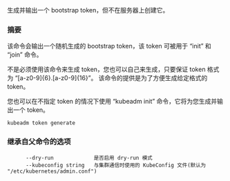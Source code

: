 
生成并输出一个 bootstrap token，但不在服务器上创建它。


### 摘要




该命令会输出一个随机生成的 bootstrap token，该 token 可被用于 “init” 和 “join” 命令。


不是必须使用该命令来生成 token，您也可以自己来生成，只要保证 token 格式为 “[a-z0-9]{6}.[a-z0-9]{16}”。
该命令的提供是为了方便生成给定格式的 token。


您也可以在不指定 token 的情况下使用 “kubeadm init” 命令，它将为您生成并输出一个 token。


```
kubeadm token generate
```


### 继承自父命令的选项

```
      --dry-run             是否启用 dry-run 模式
      --kubeconfig string   与集群通信时使用的 KubeConfig 文件(默认为 "/etc/kubernetes/admin.conf")
```

